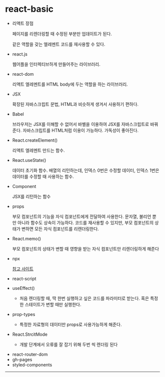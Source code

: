 # react-basic

- 리액트 장점

  페이지를 리렌더링할 때 수정된 부분만 업데이트가 된다.

  같은 역할을 갖는 엘레멘트 코드를 재사용할 수 있다.

- react.js

  웹어플을 인터렉티브하게 만들어주는 라이브러리.

- react-dom

  리액트 엘레멘트를 HTML body에 두는 역할을 하는 라이브러리.

- JSX

  확장된 자바스크립트 문법, HTML과 비슷하게 생겨서 사용하기 편하다.

- Babel

  브라우저는 JSX를 이해할 수 없어서 바벨을 이용하여 JSX를 자바스크립트로 바꿔준다. 자바스크립트를 HTML처럼 이용이 가능하다. 가독성이 좋아진다.

- React.createElement()

  리액트 엘레멘트 만드는 함수.

- React.useState()

  데이터 초기화 함수. 배열의 리턴하는데, 인덱스 0번은 수정할 데이터, 인덱스 1번은 데이터를 수정할 때 사용하는 함수.

- Component

  JSX를 리턴하는 함수

- props

  부모 컴포넌트의 기능을 자식 컴포넌트에게 전달하여 사용한다. 문자열, 불리언 뿐만 아니라 함수도 상속이 가능하다. 코드를 재사용할 수 있지만, 부모 컴포넌트의 상태가 변하면 모든 자식 컴포넌트를 리렌더링한다.

- React.memo()

  부모 컴포넌트의 상태가 변할 때 영향을 받는 자식 컴포넌트만 리렌더링하게 해준다

- npx

  [참고 사이트](https://medium.com/@maybekatz/introducing-npx-an-npm-package-runner-55f7d4bd282b)

- react-script

* useEffect()

  - 처음 렌더링할 때, 딱 한번 실행하고 싶은 코드를 파라미터로 받는다. 혹은 특정한 스테이트가 변할 때만 실행한다.

- prop-types

  - 특정한 자료형의 데이터만 props로 사용가능하게 해준다.

- React.StrcitMode

  - 개발 단계에서 오류를 잘 잡기 위해 두번 씩 렌더링 된다

* react-router-dom
* gh-pages
* styled-components

---
